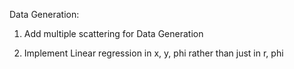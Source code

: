 

Data Generation:
1. Add multiple scattering for Data Generation

1. Implement Linear regression in x, y, phi rather than just in r, phi
 






